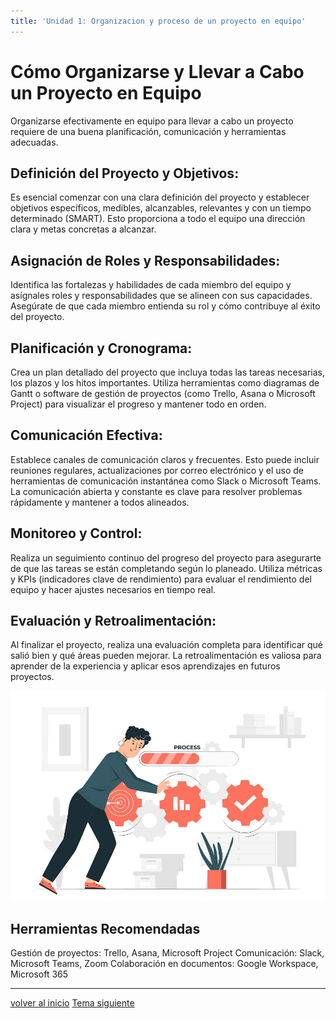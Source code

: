 ```yaml
---
title: 'Unidad 1: Organizacion y proceso de un proyecto en equipo'
---
```


# Cómo Organizarse y Llevar a Cabo un Proyecto en Equipo

Organizarse efectivamente en equipo para llevar a cabo un proyecto requiere de una buena planificación, comunicación y herramientas adecuadas.

## Definición del Proyecto y Objetivos:

Es esencial comenzar con una clara definición del proyecto y establecer objetivos específicos, medibles, alcanzables, relevantes y con un tiempo determinado (SMART). Esto proporciona a todo el equipo una dirección clara y metas concretas a alcanzar.

## Asignación de Roles y Responsabilidades:

Identifica las fortalezas y habilidades de cada miembro del equipo y asígnales roles y responsabilidades que se alineen con sus capacidades. Asegúrate de que cada miembro entienda su rol y cómo contribuye al éxito del proyecto.

## Planificación y Cronograma:

Crea un plan detallado del proyecto que incluya todas las tareas necesarias, los plazos y los hitos importantes. Utiliza herramientas como diagramas de Gantt o software de gestión de proyectos (como Trello, Asana o Microsoft Project) para visualizar el progreso y mantener todo en orden.

## Comunicación Efectiva:

Establece canales de comunicación claros y frecuentes. Esto puede incluir reuniones regulares, actualizaciones por correo electrónico y el uso de herramientas de comunicación instantánea como Slack o Microsoft Teams. La comunicación abierta y constante es clave para resolver problemas rápidamente y mantener a todos alineados.

## Monitoreo y Control:

Realiza un seguimiento continuo del progreso del proyecto para asegurarte de que las tareas se están completando según lo planeado. Utiliza métricas y KPIs (indicadores clave de rendimiento) para evaluar el rendimiento del equipo y hacer ajustes necesarios en tiempo real.

## Evaluación y Retroalimentación:
Al finalizar el proyecto, realiza una evaluación completa para identificar qué salió bien y qué áreas pueden mejorar. La retroalimentación es valiosa para aprender de la experiencia y aplicar esos aprendizajes en futuros proyectos.

<center>
    <img src="./assets/ciclo-de-vida-proyecto-1.jpg" class="img-400 w3-hover-shadow">
</center>

## Herramientas Recomendadas
Gestión de proyectos: Trello, Asana, Microsoft Project
Comunicación: Slack, Microsoft Teams, Zoom
Colaboración en documentos: Google Workspace, Microsoft 365



---

[volver al inicio](/unidad1)
[Tema siguiente](/unidad1/tema2)

